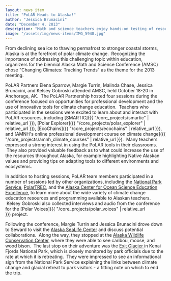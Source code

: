 ```yaml
---
layout: news_item
title: "PoLAR Heads to Alaska!"
author: "Jessica Brunacini"
date: "December 4, 2013"
description: "Math and science teachers enjoy hands-on testing of resources."
image: "/assets/img/news-items/IMG_5948.jpg"
---
```


From declining sea ice to thawing permafrost to stronger coastal storms,
Alaska is at the forefront of polar climate change.  Recognizing the
importance of addressing this challenging topic within education,
organizers for the biennial Alaska Math and Science Conference (AMSC)
chose "Changing Climates: Tracking Trends" as the theme for the 2013
meeting.  

PoLAR Partners Elena Sparrow, Margie Turrin, Malinda Chase, Jessica
Brunacini, and Kelsey Gobroski attended AMSC, held October 18-20 in
Anchorage, AK.  The PoLAR Partnership hosted four sessions during the
conference focused on opportunities for professional development and the
use of innovative tools for climate change education.  Teachers who
participated in the sessions were excited to learn about and interact
with PoLAR resources,
including [SMARTIC]({{ "/core_projects/smartic" | relative_url }}), [Polar
Explorer]({{ "/core_projects/polar_explorer" | relative_url }}), [EcoChains]({{ "/core_projects/ecochains" | relative_url }}),
and [AMNH's online professional development course on climate
change]({{ "/core_projects/amnh_climate_courses" | relative_url }}).
 Many teachers expressed a strong interest in using the PoLAR tools in
their classrooms.  They also provided valuable feedback as to what could
increase the use of the resources throughout Alaska, for example
highlighting Native Alaskan values and providing tips on adapting tools
to different environments and ecosystems.

In addition to hosting sessions, PoLAR team members participated in a
number of sessions led by other organizations, including the [National
Park
Service](http://www.nps.gov/subjects/climatechange/index.htm), [PolarTREC](http://www.polartrec.com/),
and the [Alaska Center for Ocean Science Education
Excellence](http://www.coseealaska.net/), to learn more about the wide
variety of climate change education resources and programming available
to Alaskan teachers.  Kelsey Gobroski also collected interviews and
audio from the conference for the [Polar
Voices]({{ "/core_projects/polar_voices" | relative_url }}) project.   

Following the conference, Margie Turrin and Jessica Brunacini drove down
to Seward to visit the [Alaska SeaLife
Center](http://www.alaskasealife.org/) and discuss potential
collaborations.  Along the way, they stopped at the [Alaska Wildlife
Conservation Center](http://www.alaskawildlife.org/), where they were
able to see caribou, moose, and wood bison.  The last stop on their
adventure was the [Exit
Glacier ](http://www.nps.gov/kefj/planyourvisit/exit-glacier.htm)in
Kenai Fjords National Park, which is closely monitored by park officials
due to the rate at which it is retreating.  They were impressed to see
an informational sign from the National Park Service explaining the
links between climate change and glacial retreat to park visitors - a
fitting note on which to end the trip.  
